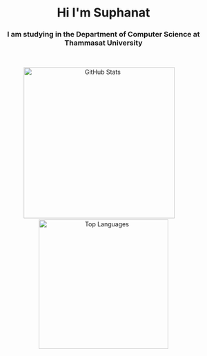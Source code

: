 <h1 align="center">Hi I'm Suphanat</h1>
<h3 align="center">I am studying in the Department of Computer Science at Thammasat University</h3>

<br>
<p align="center">
  <img src="https://github-readme-stats.vercel.app/api?username=suphanatchanlek30&theme=default&show_icons=true" alt="GitHub Stats" width="350">
  &nbsp;&nbsp;&nbsp;&nbsp;
  <img src="https://github-readme-stats.vercel.app/api/top-langs/?username=suphanatchanlek30&layout=compact" alt="Top Languages" width="300">
</p>
